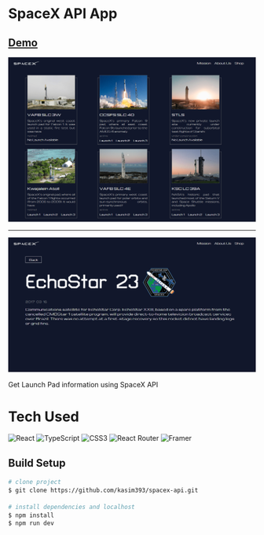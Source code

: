 # SpaceX API App

## [Demo](https://spacex-api-app.netlify.app/)

<div align="center">
       <img src="https://raw.githubusercontent.com/kasim393/assets/main/spacex/ss1.png">
       <hr>
        <img src="https://raw.githubusercontent.com/kasim393/assets/main/spacex/ss2.png">
</div>


Get Launch Pad information using SpaceX API

# Tech Used

![React](https://img.shields.io/badge/react-%2320232a.svg?style=for-the-badge&logo=react&logoColor=%2361DAFB)
![TypeScript](https://img.shields.io/badge/typescript-%23007ACC.svg?style=for-the-badge&logo=typescript&logoColor=white)
![CSS3](https://img.shields.io/badge/css3-%231572B6.svg?style=for-the-badge&logo=css3&logoColor=white)
![React Router](https://img.shields.io/badge/React_Router-CA4245?style=for-the-badge&logo=react-router&logoColor=white)
![Framer](https://img.shields.io/badge/Framer-black?style=for-the-badge&logo=framer&logoColor=blue)

## Build Setup

```bash
# clone project
$ git clone https://github.com/kasim393/spacex-api.git

# install dependencies and localhost
$ npm install
$ npm run dev

```
